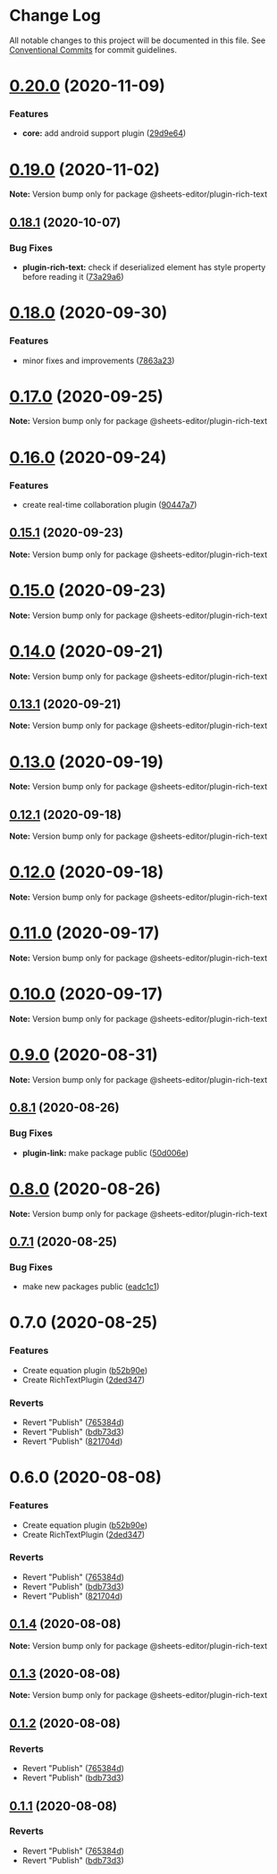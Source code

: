 # Change Log

All notable changes to this project will be documented in this file.
See [Conventional Commits](https://conventionalcommits.org) for commit guidelines.

# [0.20.0](https://github.com/coniel/slash/compare/v0.19.0...v0.20.0) (2020-11-09)


### Features

* **core:** add android support plugin ([29d9e64](https://github.com/coniel/slash/commit/29d9e6455f9b602d874e4cc3d3cc26018036e890))





# [0.19.0](https://github.com/coniel/slash/compare/v0.18.2...v0.19.0) (2020-11-02)

**Note:** Version bump only for package @sheets-editor/plugin-rich-text





## [0.18.1](https://github.com/coniel/slash/compare/v0.18.0...v0.18.1) (2020-10-07)


### Bug Fixes

* **plugin-rich-text:** check if deserialized element has style property before reading it ([73a29a6](https://github.com/coniel/slash/commit/73a29a62ddfabf0ce8a9e2ed6c7946c7712c00e7))





# [0.18.0](https://github.com/coniel/slash/compare/v0.17.0...v0.18.0) (2020-09-30)


### Features

* minor fixes and improvements ([7863a23](https://github.com/coniel/slash/commit/7863a23409db9fec7f86ced6646158b0cace0d52))





# [0.17.0](https://github.com/coniel/slash/compare/v0.16.0...v0.17.0) (2020-09-25)

**Note:** Version bump only for package @sheets-editor/plugin-rich-text





# [0.16.0](https://github.com/coniel/slash/compare/v0.15.1...v0.16.0) (2020-09-24)


### Features

* create real-time collaboration plugin ([90447a7](https://github.com/coniel/slash/commit/90447a7407da611db5dbefe5e599df4c46b58af3))





## [0.15.1](https://github.com/coniel/slash/compare/v0.15.0...v0.15.1) (2020-09-23)

**Note:** Version bump only for package @sheets-editor/plugin-rich-text





# [0.15.0](https://github.com/coniel/slash/compare/v0.14.2...v0.15.0) (2020-09-23)

**Note:** Version bump only for package @sheets-editor/plugin-rich-text





# [0.14.0](https://github.com/coniel/slash/compare/v0.13.1...v0.14.0) (2020-09-21)

**Note:** Version bump only for package @sheets-editor/plugin-rich-text





## [0.13.1](https://github.com/coniel/slash/compare/v0.13.0...v0.13.1) (2020-09-21)

**Note:** Version bump only for package @sheets-editor/plugin-rich-text





# [0.13.0](https://github.com/coniel/slash/compare/v0.12.1...v0.13.0) (2020-09-19)

**Note:** Version bump only for package @sheets-editor/plugin-rich-text





## [0.12.1](https://github.com/coniel/slash/compare/v0.12.0...v0.12.1) (2020-09-18)

**Note:** Version bump only for package @sheets-editor/plugin-rich-text





# [0.12.0](https://github.com/coniel/slash/compare/v0.11.0...v0.12.0) (2020-09-18)

**Note:** Version bump only for package @sheets-editor/plugin-rich-text





# [0.11.0](https://github.com/coniel/slash/compare/v0.10.2...v0.11.0) (2020-09-17)

**Note:** Version bump only for package @sheets-editor/plugin-rich-text





# [0.10.0](https://github.com/coniel/slash/compare/v0.9.0...v0.10.0) (2020-09-17)

**Note:** Version bump only for package @sheets-editor/plugin-rich-text





# [0.9.0](https://github.com/coniel/slash/compare/v0.8.1...v0.9.0) (2020-08-31)

**Note:** Version bump only for package @sheets-editor/plugin-rich-text





## [0.8.1](https://github.com/coniel/slash/compare/v0.8.0...v0.8.1) (2020-08-26)


### Bug Fixes

* **plugin-link:** make package public ([50d006e](https://github.com/coniel/slash/commit/50d006e79f0c7cb6a8a19d4f732c2eedf0fe5e48))





# [0.8.0](https://github.com/coniel/slash/compare/v0.7.1...v0.8.0) (2020-08-26)

**Note:** Version bump only for package @sheets-editor/plugin-rich-text





## [0.7.1](https://github.com/coniel/slash/compare/v0.7.0...v0.7.1) (2020-08-25)


### Bug Fixes

* make new packages public ([eadc1c1](https://github.com/coniel/slash/commit/eadc1c10f9760f8c58f9a094fd578c88704b9453))





# 0.7.0 (2020-08-25)


### Features

* Create equation plugin ([b52b90e](https://github.com/coniel/slash/commit/b52b90ec393e215131357f0e57be3a3f9bb1409f))
* Create RichTextPlugin ([2ded347](https://github.com/coniel/slash/commit/2ded3477e4fd9e63ffc104bf6b96903f78a38ef5))


### Reverts

* Revert "Publish" ([765384d](https://github.com/coniel/slash/commit/765384d2f7a4d1f6df4562ddfc9cb3ccaaeee61e))
* Revert "Publish" ([bdb73d3](https://github.com/coniel/slash/commit/bdb73d31c43a8ebc098e98d9302e068969436d1d))
* Revert "Publish" ([821704d](https://github.com/coniel/slash/commit/821704d449664b1c789a37c875d3e4926b284e46))





# 0.6.0 (2020-08-08)


### Features

* Create equation plugin ([b52b90e](https://github.com/coniel/slash/commit/b52b90ec393e215131357f0e57be3a3f9bb1409f))
* Create RichTextPlugin ([2ded347](https://github.com/coniel/slash/commit/2ded3477e4fd9e63ffc104bf6b96903f78a38ef5))


### Reverts

* Revert "Publish" ([765384d](https://github.com/coniel/slash/commit/765384d2f7a4d1f6df4562ddfc9cb3ccaaeee61e))
* Revert "Publish" ([bdb73d3](https://github.com/coniel/slash/commit/bdb73d31c43a8ebc098e98d9302e068969436d1d))
* Revert "Publish" ([821704d](https://github.com/coniel/slash/commit/821704d449664b1c789a37c875d3e4926b284e46))





## [0.1.4](https://github.com/coniel/slash/compare/@sheets-editor/plugin-rich-text@0.1.3...@sheets-editor/plugin-rich-text@0.1.4) (2020-08-08)

**Note:** Version bump only for package @sheets-editor/plugin-rich-text

## [0.1.3](https://github.com/coniel/slash/compare/@sheets-editor/plugin-rich-text@0.1.2...@sheets-editor/plugin-rich-text@0.1.3) (2020-08-08)

**Note:** Version bump only for package @sheets-editor/plugin-rich-text

## [0.1.2](https://github.com/coniel/slash/compare/@sheets-editor/plugin-rich-text@0.1.1...@sheets-editor/plugin-rich-text@0.1.2) (2020-08-08)

### Reverts

- Revert "Publish" ([765384d](https://github.com/coniel/slash/commit/765384d2f7a4d1f6df4562ddfc9cb3ccaaeee61e))
- Revert "Publish" ([bdb73d3](https://github.com/coniel/slash/commit/bdb73d31c43a8ebc098e98d9302e068969436d1d))

## [0.1.1](https://github.com/coniel/slash/compare/@sheets-editor/plugin-rich-text@0.1.1...@sheets-editor/plugin-rich-text@0.1.1) (2020-08-08)

### Reverts

- Revert "Publish" ([765384d](https://github.com/coniel/slash/commit/765384d2f7a4d1f6df4562ddfc9cb3ccaaeee61e))
- Revert "Publish" ([bdb73d3](https://github.com/coniel/slash/commit/bdb73d31c43a8ebc098e98d9302e068969436d1d))
